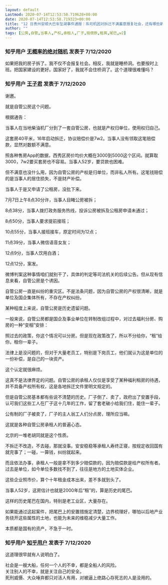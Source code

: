 ```yaml
---
layout: default
Lastmod: 2020-07-14T12:53:58.719628+00:00
date: 2020-07-14T12:53:58.719323+00:00
title: "12 日贵州安顺大巴车坠湖事件通报：系司机因对拆迁不满蓄意报复社会，还有哪些新的信息量？"
author: ""
tags: [公房,自管,当事人,产权,承租人,厂子,赔偿款,租房,尾巴,w2]
---
```





### 知乎用户 [无概率的绝对随机](//www.zhihu.com/people/yjpw) 发表于 7/12/2020
  
如果把我的房子拆了。我不仅不会报复社会。相反，我就是睡桥洞。也要按时上班。把国家建设的更好。国家好了，我就不会住桥洞了。这个道理很难懂吗？
  
  



### 知乎用户 [王子君](//www.zhihu.com/people/nogirlnotalk) 发表于 7/12/2020
  
谢邀。

就是自管公房这个问题。

  

根据通告：

当事人在当地柴油机厂分到了一套自管公房，也就是产权归单位，使用权归自己。

这套房40平米，16年启动拆迁，协议赔偿价是7w2。当事人没有领取这笔赔偿款，显然对数额不满意。

照各种售房App的数据，西秀区房价均价大概在3000到5000这个区间。就算取3000，7w2要买套房也不容易。当事人52岁，要贷款也困难。

但不满意也没什么用，因为自管公房的产权是归单位，而非私人所有。这笔钱赔偿的是当事人的居住损失，不是财产补偿。

当事人于是又申请了公租房，没批下来。

7月7日上午8点30分许，当事人目睹公房被拆；

8点38分，当事人拨打政务服务热线，投诉公房被拆及公租房申请未通过；

8点50分，当事人要求提前接班；

10点55分，当事人接班接车，原定时间为12点；

11点39分，当事人微信语音女友；

12点9分，当事人饮用白酒；

12点12分，案发。

  

微博判案这种事情咱们就别干了，具体的判定等司法机关的后续公告。但从现有信息来看，自管公房是个诱因。

自管公房一直是纠纷的重灾区。不是法条问题，因为自管公房的产权很清晰，就是单位及国企集体所有，不存在产权纠纷。

某种程度上来说，自管公房是历史遗留问题。

一般来说，自管公房都是国企及事业单位在转制改组过程中，对过去福利分房、购房的一种“变相”安排：

照过去的政策，你这个情况可以分房。但是现在政策改了，所以不分给你，“租”给你，租你一辈子。

法律上是没问题的，但对于大量老员工，特别是下岗员工，他们就认为这是单位的一份补偿，是自己的一块资产。

这个认定就很麻烦。

这真不是法律界定的问题。自管公房的承租人仅仅是享受了某种福利租房的待遇，并不具备产权所有权，这是各地拆迁文件里明文规定的。

但是自管公房基本都有些说不清楚的历史。厂子倒了、卖了，政府出了安置手段，认可我们这些工人在厂子这十几年的工作，留了套老破小给我们住，能住一辈子。

公有制的厂子被卖了，厂子的主人翁工人们分点房，理所应当嘛。

这就是各种自管公房承租人的普遍心态。

北京的一堆老胡同就是这个性质。

不拆迁不改造，不去碰，那就没事。安安稳稳等承租人寿终正寝，按规定收回国有就完事了；一碰，一算钱，纠纷就起来。

而且依法办事，承租人一般是拿不到多少赔偿款的，因为赔偿款是给产权所有者。过去是单位，如今单位多数找不到了，往往是地方的土地实体企业。

这些企业照市价，算个十年租金成本出来，差不多就到头了。

  

当事人52岁，这房估计也就是2000年后“租”的，算是历史的尾巴。

这样的历史尾巴在国内，特别是老工业区，大量存在。

如果能通过这起案件，把尾巴上的安置措施定清楚，边界梳理好，哪怕以后地产业务绕开这些属性的土地，也能为未来的维稳减少大量工作。

本质都是国有的资产，不急于一时。
  
  



### 知乎用户 [知乎用户](undefined) 发表于 7/12/2020
  
这道理很早就有人说明白了。

社会是一艘大船，任何一个人的不幸，都是全船人的风险。  
关注别人的不幸，就是关注自己的安全。  
死刑威慑、大众唾弃都只对活人有用，对被逼上绝路心存死志的人是没用的。
  
  


